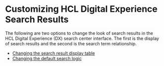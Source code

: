 # Customizing HCL Digital Experience Search Results

The following are two options to change the look of search results in the HCL Digital Experience (DX) search center interface. The first is the display of search results and the second is the search term relationship.

- [Changing the search result display table](ChangetheSearchResultDisplayTable.md)
- [Changing the default search logic](Changingthedefaultsearchlogic.md)
